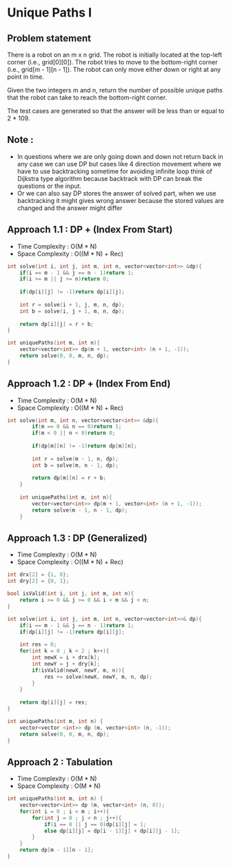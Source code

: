 # Unique Paths I

## Problem statement

There is a robot on an m x n grid. The robot is initially located at the top-left corner (i.e., grid[0][0]). The robot tries to move to the bottom-right corner (i.e., grid[m - 1][n - 1]). The robot can only move either down or right at any point in time.

Given the two integers m and n, return the number of possible unique paths that the robot can take to reach the bottom-right corner.

The test cases are generated so that the answer will be less than or equal to 2 * 109.

## Note : 
- In questions where we are only going down and down not return back in any case we can use DP but cases like 4 direction movement where we have to use backtracking sometime for avoiding infinite loop think of Dijkstra type algorithm because backtrack with DP can break the questions or the input.
- Or we can also say DP stores the answer of solved part, when we use backtracking it might gives wrong answer because the stored values are changed and the answer might differ

## Approach 1.1 : DP + (Index From Start)

- Time Complexity : O(M \* N) 
- Space Complexity : O((M \* N) + Rec)

```cpp
int solve(int i, int j, int m, int n, vector<vector<int>> &dp){
    if(i == m - 1 && j == n - 1)return 1;
    if(i >= m || j >= n)return 0;
    
    if(dp[i][j] != -1)return dp[i][j];
    
    int r = solve(i + 1, j, m, n, dp);
    int b = solve(i, j + 1, m, n, dp);
    
    return dp[i][j] = r + b;
}

int uniquePaths(int m, int n){
    vector<vector<int>> dp(m + 1, vector<int> (n + 1, -1));
    return solve(0, 0, m, n, dp);
}
```

## Approach 1.2 : DP + (Index From End)

- Time Complexity : O(M \* N) 
- Space Complexity : O((M \* N) + Rec)

```cpp
int solve(int m, int n, vector<vector<int>> &dp){
        if(m == 0 && n == 0)return 1;
        if(m < 0 || n < 0)return 0;
        
        if(dp[m][n] != -1)return dp[m][n];
        
        int r = solve(m - 1, n, dp);
        int b = solve(m, n - 1, dp);
        
        return dp[m][n] = r + b;
    }
    
    int uniquePaths(int m, int n){
        vector<vector<int>> dp(m + 1, vector<int> (n + 1, -1));
        return solve(m - 1, n - 1, dp);
    }
```

## Approach 1.3 : DP (Generalized)

- Time Complexity : O(M \* N) 
- Space Complexity : O((M \* N) + Rec)  

```cpp
int drx[2] = {1, 0};
int dry[2] = {0, 1};

bool isValid(int i, int j, int m, int n){
    return i >= 0 && j >= 0 && i < m && j < n;
}

int solve(int i, int j, int m, int n, vector<vector<int>>& dp){
    if(i == m - 1 && j == n - 1)return 1;
    if(dp[i][j] != -1)return dp[i][j];
    
    int res = 0;
    for(int k = 0 ; k < 2 ; k++){
        int newX = i + drx[k];
        int newY = j + dry[k];
        if(isValid(newX, newY, m, n)){
            res += solve(newX, newY, m, n, dp);
        }
    }
    
    return dp[i][j] = res;
}

int uniquePaths(int m, int n) {
    vector<vector <int>> dp (m, vector<int> (n, -1));
    return solve(0, 0, m, n, dp);
}
```

## Approach 2 : Tabulation 

- Time Complexity : O(M \* N) 
- Space Complexity : O(M \* N)  

```cpp
int uniquePaths(int m, int n) {
    vector<vector<int>> dp (m, vector<int> (n, 0));
    for(int i = 0 ; i < m ; i++){
        for(int j = 0 ; j < n ; j++){
            if(i == 0 || j == 0)dp[i][j] = 1;
            else dp[i][j] = dp[i - 1][j] + dp[i][j - 1];
        }
    }
    return dp[m - 1][n - 1];
}
```